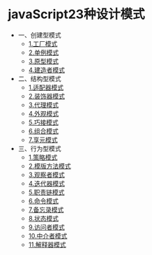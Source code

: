 # javaScript23种设计模式

- 一、创建型模式
    - [1.工厂模式](article/1/1.md)
    - [2.单例模式](article/1/2.md)
    - [3.原型模式](article/1/3.md)
    - [4.建造者模式](article/1/4.md)
- 二、结构型模式
    - [1.适配器模式](article/2/1.md)
    - [2.装饰器模式](article/2/2.md)
    - [3.代理模式](article/2/3.md)
    - [4.外观模式](article/2/4.md)
    - [5.巧接模式](article/2/5.md)
    - [6.组合模式](article/2/6.md)
    - [7.享元模式](article/2/7.md)
- 三、行为型模式
    - [1.策略模式](article/3/1.md)
    - [2.模版方法模式](article/3/2.md)
    - [3.观察者模式](article/3/3.md)
    - [4.迭代器模式](article/3/4.md)
    - [5.职责链模式](article/3/5.md)
    - [6.命令模式](article/3/6.md)
    - [7.备忘录模式](article/3/7.md)
    - [8.状态模式](article/3/8.md)
    - [9.访问者模式](article/3/9.md)
    - [10.中介者模式](article/3/10.md)
    - [11.解释器模式](article/3/11.md)